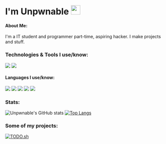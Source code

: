 # I'm Unpwnable <img src="https://raw.githubusercontent.com/MartinHeinz/MartinHeinz/master/wave.gif" width="30px">

#### About Me:
I'm a IT student and programmer part-time, aspiring hacker. I make projects and stuff.

### Technologies & Tools I use/know:
![](https://img.shields.io/badge/OS-Ubuntu-informational?style=flat&logo=ubuntu&logoColor=white&color=f59042)
![](https://img.shields.io/badge/Editor-NeoVim-informational?style=flat&logo=neovim&logoColor=white&color=42f587)
#### Languages I use/know:
![](https://img.shields.io/badge/Python-informational?style=flat&logo=python&logoColor=white&color=4287f5)
![](https://img.shields.io/badge/C-informational?style=flat&logo=c&logoColor=white&color=4287f5)
![](https://img.shields.io/badge/C++-informational?style=flat&logo=cplusplus&logoColor=white&color=4287f5)
![](https://img.shields.io/badge/GNU_Bash-informational?style=flat&logo=gnubash&logoColor=white&color=4287f5)
![](https://img.shields.io/badge/P5.js-informational?style=flat&logo=p5dotjs&logoColor=white&color=4287f5)

### Stats:
![Unpwnable's GitHub stats](https://github-readme-stats.vercel.app/api?username=unpwnabl&theme=github_dark&show_icons=true)
[![Top Langs](https://github-readme-stats.vercel.app/api/top-langs/?username=unpwnabl&layout=compact&theme=github_dark)](https://github.com/unpwnabl/github-readme-stats)

### Some of my projects:
[![TODO.sh](https://github-readme-stats.vercel.app/api/pin/?username=unpwnabl&repo=TODO.sh&theme=github_dark)](https://github.com/anuraghazra/github-readme-stats)
